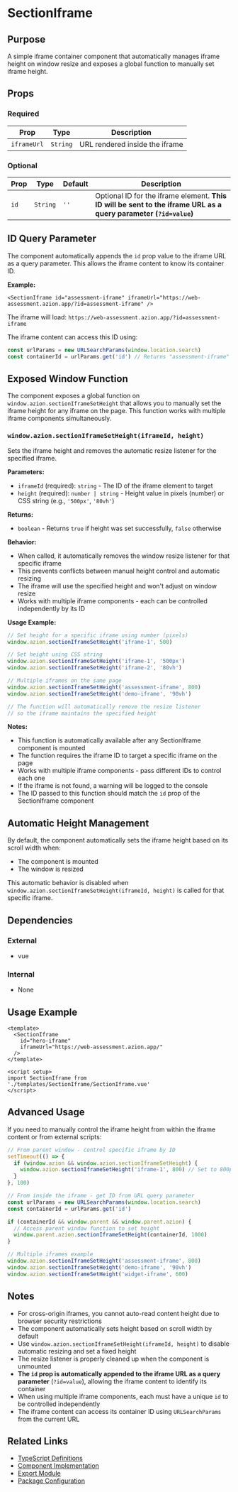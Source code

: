 # SectionIframe

## Purpose

A simple iframe container component that automatically manages iframe height on window resize and exposes a global function to manually set iframe height.

## Props

### Required

| Prop       | Type     | Description                     |
| ---------- | -------- | ------------------------------- |
| `iframeUrl` | `String` | URL rendered inside the iframe  |

### Optional

| Prop | Type     | Default | Description                                                                                    |
| ---- | -------- | ------- | ---------------------------------------------------------------------------------------------- |
| `id` | `String` | `''`    | Optional ID for the iframe element. **This ID will be sent to the iframe URL as a query parameter (`?id=value`)** |

## ID Query Parameter

The component automatically appends the `id` prop value to the iframe URL as a query parameter. This allows the iframe content to know its container ID.

**Example:**
```vue
<SectionIframe id="assessment-iframe" iframeUrl="https://web-assessment.azion.app/?id=assessment-iframe" />
```

The iframe will load: `https://web-assessment.azion.app/?id=assessment-iframe`

The iframe content can access this ID using:
```javascript
const urlParams = new URLSearchParams(window.location.search)
const containerId = urlParams.get('id') // Returns "assessment-iframe"
```

## Exposed Window Function

The component exposes a global function on `window.azion.sectionIframeSetHeight` that allows you to manually set the iframe height for any iframe on the page. This function works with multiple iframe components simultaneously.

### `window.azion.sectionIframeSetHeight(iframeId, height)`

Sets the iframe height and removes the automatic resize listener for the specified iframe.

**Parameters:**
- `iframeId` (required): `string` - The ID of the iframe element to target
- `height` (required): `number | string` - Height value in pixels (number) or CSS string (e.g., `'500px'`, `'80vh'`)

**Returns:**
- `boolean` - Returns `true` if height was set successfully, `false` otherwise

**Behavior:**
- When called, it automatically removes the window resize listener for that specific iframe
- This prevents conflicts between manual height control and automatic resizing
- The iframe will use the specified height and won't adjust on window resize
- Works with multiple iframe components - each can be controlled independently by its ID

**Usage Example:**

```javascript
// Set height for a specific iframe using number (pixels)
window.azion.sectionIframeSetHeight('iframe-1', 500)

// Set height using CSS string
window.azion.sectionIframeSetHeight('iframe-1', '500px')
window.azion.sectionIframeSetHeight('iframe-2', '80vh')

// Multiple iframes on the same page
window.azion.sectionIframeSetHeight('assessment-iframe', 800)
window.azion.sectionIframeSetHeight('demo-iframe', '90vh')

// The function will automatically remove the resize listener
// so the iframe maintains the specified height
```

**Notes:**
- This function is automatically available after any SectionIframe component is mounted
- The function requires the iframe ID to target a specific iframe on the page
- Works with multiple iframe components - pass different IDs to control each one
- If the iframe is not found, a warning will be logged to the console
- The ID passed to this function should match the `id` prop of the SectionIframe component

## Automatic Height Management

By default, the component automatically sets the iframe height based on its scroll width when:
- The component is mounted
- The window is resized

This automatic behavior is disabled when `window.azion.sectionIframeSetHeight(iframeId, height)` is called for that specific iframe.

## Dependencies

### External

- vue

### Internal

- None

## Usage Example

```vue
<template>
  <SectionIframe
    id="hero-iframe"
    iframeUrl="https://web-assessment.azion.app/"
  />
</template>

<script setup>
import SectionIframe from './templates/SectionIframe/SectionIframe.vue'
</script>
```

## Advanced Usage

If you need to manually control the iframe height from within the iframe content or from external scripts:

```javascript
// From parent window - control specific iframe by ID
setTimeout(() => {
  if (window.azion && window.azion.sectionIframeSetHeight) {
    window.azion.sectionIframeSetHeight('iframe-1', 800) // Set to 800px
  }
}, 100)

// From inside the iframe - get ID from URL query parameter
const urlParams = new URLSearchParams(window.location.search)
const containerId = urlParams.get('id')

if (containerId && window.parent && window.parent.azion) {
  // Access parent window function to set height
  window.parent.azion.sectionIframeSetHeight(containerId, 1000)
}

// Multiple iframes example
window.azion.sectionIframeSetHeight('assessment-iframe', 800)
window.azion.sectionIframeSetHeight('demo-iframe', '90vh')
window.azion.sectionIframeSetHeight('widget-iframe', 600)
```

## Notes

- For cross-origin iframes, you cannot auto-read content height due to browser security restrictions
- The component automatically sets height based on scroll width by default
- Use `window.azion.sectionIframeSetHeight(iframeId, height)` to disable automatic resizing and set a fixed height
- The resize listener is properly cleaned up when the component is unmounted
- **The `id` prop is automatically appended to the iframe URL as a query parameter** (`?id=value`), allowing the iframe content to identify its container
- When using multiple iframe components, each must have a unique `id` to be controlled independently
- The iframe content can access its container ID using `URLSearchParams` from the current URL

## Related Links

- [TypeScript Definitions](./SectionIframe.d.ts)
- [Component Implementation](./SectionIframe.vue)
- [Export Module](./SectionIframe.js)
- [Package Configuration](./package.json)
